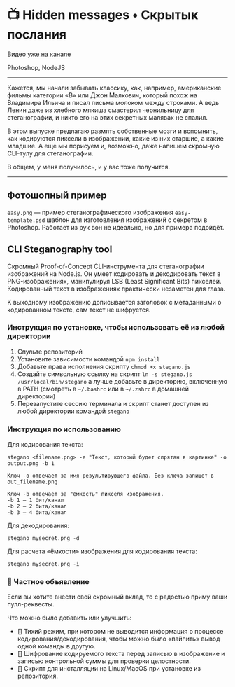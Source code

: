 # 📺 Hidden messages • Скрытык послания

[Видео уже на канале](https://youtu.be/h8XnvhV4Abc)

Photoshop, NodeJS

---

Кажется, мы начали забывать классику, как, например, американские фильмы категории «B» или Джон Малкович, который похож на Владимира Ильича и писал письма молоком между строками. А ведь Ленин даже из хлебного мякиша смастерил чернильницу для стеганографии, и никто его на этих секретных малявах не спалил.

В этом выпуске предлагаю размять собственные мозги и вспомнить, как кодируются пиксели в изображении, какие из них старшие, а какие младшие. А еще мы порисуем и, возможно, даже напишем скромную CLI-тулу для стеганографии.

В общем, у меня получилось, и у вас тоже получится.

---

## Фотошопный пример

`easy.png` — пример стеганографического изображения
`easy-template.psd` шаблон для изготовления изображений с секретом в Photoshop. Работает из рук вон не идеально, но для примера подойдёт.

## CLI Steganography tool

Скромный Proof-of-Concept CLI-инструмента для стеганографии изображений на Node.js. Он умеет кодировать и декодировать текст в PNG-изображениях, манипулируя LSB (Least Significant Bits) пикселей. Кодированный текст в изображениях практически незаметен для глаза.

К выходному изображению дописывается заголовок с метаданными о кодированном тексте, сам текст не шифруется.

### Инструкция по установке, чтобы использовать её из любой директории

1. Спульте репозиторий
2. Установите зависимости командой `npm install`
3. Добавьте права исполнения скрипту `chmod +x stegano.js`
4. Создайте символьную ссылку на скрипт `ln -s stegano.js /usr/local/bin/stegano` а лучше добавьте в директорию, включенную в PATH (смотреть в `~/.bashrc` или в `~/.zshrc` в домашней директории)
5. Перезапустите сессию терминала и скрипт станет доступен из любой директории командой `stegano`

### Инструкция по использованию

Для кодирования текста:

```
stegano <filename.png> -e "Текст, который будет спрятан в картинке" -o output.png -b 1

Ключ -o отвечает за имя результирующего файла. Без ключа запищет в out_filename.png

Ключ -b отвечает за "ёмкость" пикселя изображения.
-b 1 — 1 бит/канал
-b 2 — 2 бита/канал
-b 3 — 4 бита/канал
```

Для декодирования:

```
stegano mysecret.png -d
```

Для расчета «ёмкости» изображения для кодирования текста:

```
stegano mysecret.png -i
```

### 🥸 Частное объявление

Если вы хотите внести свой скромный вклад, то с радостью приму ваши пулл-реквесты.

Что можно было добавить или улучшить:

- [] Тихий режим, при котором не выводится информация о процессе кодирования/декодирования, чтобы можно было «пайпить» вывод одной команды в другую.
- [] Шифрование кодируемого текста перед записью в изображение и записью контрольной суммы для проверки целостности.
- [] Скрипт для инсталляции на Linux/MacOS при установке из репозитория.
